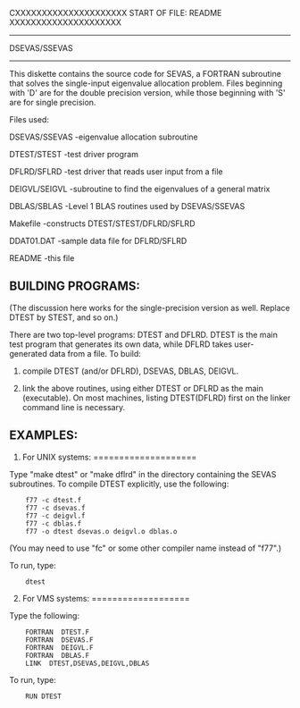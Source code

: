 CXXXXXXXXXXXXXXXXXXXXX START OF FILE: README XXXXXXXXXXXXXXXXXXXXX

************************
DSEVAS/SSEVAS
************************

This diskette contains the source code for SEVAS, a FORTRAN
subroutine that solves the single-input eigenvalue allocation problem.
Files beginning with 'D' are for the double precision version,
while those beginning with 'S' are for single precision.


Files used:

DSEVAS/SSEVAS   -eigenvalue allocation subroutine

DTEST/STEST     -test driver program

DFLRD/SFLRD     -test driver that reads user input from a file

DEIGVL/SEIGVL   -subroutine to find the eigenvalues of a general matrix

DBLAS/SBLAS     -Level 1 BLAS routines used by DSEVAS/SSEVAS

Makefile        -constructs DTEST/STEST/DFLRD/SFLRD

DDAT01.DAT      -sample data file for DFLRD/SFLRD

README          -this file


BUILDING PROGRAMS:
------------------
(The discussion here works for the single-precision version as well.
Replace DTEST by STEST, and so on.)

There are two top-level programs: DTEST and DFLRD.  DTEST is the
main test program that generates its own data, while DFLRD takes
user-generated data from a file. To build:

1) compile DTEST (and/or DFLRD), DSEVAS, DBLAS, DEIGVL.

2) link the above routines, using either DTEST or DFLRD as
        the main (executable).  On most machines, listing
        DTEST(DFLRD) first on the linker command line is
        necessary.

EXAMPLES:
---------

1) For UNIX systems:
====================

Type "make dtest" or "make dflrd" in the directory containing the
SEVAS subroutines.  To compile DTEST explicitly, use the following:

        f77 -c dtest.f
        f77 -c dsevas.f
        f77 -c deigvl.f
        f77 -c dblas.f
        f77 -o dtest dsevas.o deigvl.o dblas.o

(You may need to use "fc" or some other compiler name instead of "f77".)

To run, type:

        dtest


2) For VMS systems:
===================

Type the following:

        FORTRAN  DTEST.F
        FORTRAN  DSEVAS.F
        FORTRAN  DEIGVL.F
        FORTRAN  DBLAS.F
        LINK  DTEST,DSEVAS,DEIGVL,DBLAS

To run, type:

        RUN DTEST
